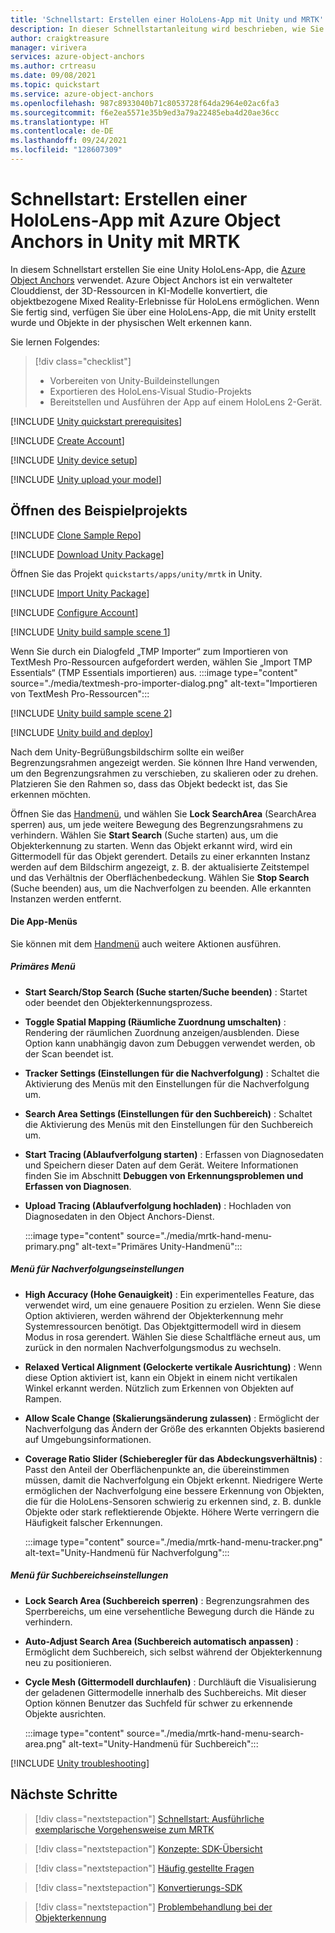 ```yaml
---
title: 'Schnellstart: Erstellen einer HoloLens-App mit Unity und MRTK'
description: In dieser Schnellstartanleitung wird beschrieben, wie Sie eine HoloLens Unity-App erstellen, indem Sie MRTK und Object Anchors verwenden.
author: craigktreasure
manager: virivera
services: azure-object-anchors
ms.author: crtreasu
ms.date: 09/08/2021
ms.topic: quickstart
ms.service: azure-object-anchors
ms.openlocfilehash: 987c8933040b71c8053728f64da2964e02ac6fa3
ms.sourcegitcommit: f6e2ea5571e35b9ed3a79a22485eba4d20ae36cc
ms.translationtype: HT
ms.contentlocale: de-DE
ms.lasthandoff: 09/24/2021
ms.locfileid: "128607309"
---
```

# <a name="quickstart-create-a-hololens-app-with-azure-object-anchors-in-unity-with-mrtk"></a>Schnellstart: Erstellen einer HoloLens-App mit Azure Object Anchors in Unity mit MRTK

In diesem Schnellstart erstellen Sie eine Unity HoloLens-App, die [Azure Object Anchors](../overview.md) verwendet. Azure Object Anchors ist ein verwalteter Clouddienst, der 3D-Ressourcen in KI-Modelle konvertiert, die objektbezogene Mixed Reality-Erlebnisse für HoloLens ermöglichen. Wenn Sie fertig sind, verfügen Sie über eine HoloLens-App, die mit Unity erstellt wurde und Objekte in der physischen Welt erkennen kann.

Sie lernen Folgendes:

> [!div class="checklist"]
> * Vorbereiten von Unity-Buildeinstellungen
> * Exportieren des HoloLens-Visual Studio-Projekts
> * Bereitstellen und Ausführen der App auf einem HoloLens 2-Gerät.

[!INCLUDE [Unity quickstart prerequisites](../../../includes/object-anchors-quickstart-unity-prerequisites.md)]

[!INCLUDE [Create Account](../../../includes/object-anchors-get-started-create-account.md)]

[!INCLUDE [Unity device setup](../../../includes/object-anchors-quickstart-unity-device-setup.md)]

[!INCLUDE [Unity upload your model](../../../includes/object-anchors-quickstart-unity-upload-model.md)]

## <a name="open-the-sample-project"></a>Öffnen des Beispielprojekts

[!INCLUDE [Clone Sample Repo](../../../includes/object-anchors-clone-sample-repository.md)]

[!INCLUDE [Download Unity Package](../../../includes/object-anchors-quickstart-unity-download-package.md)]

Öffnen Sie das Projekt `quickstarts/apps/unity/mrtk` in Unity.

[!INCLUDE [Import Unity Package](../../../includes/object-anchors-quickstart-unity-import-package.md)]

[!INCLUDE [Configure Account](../../../includes/object-anchors-get-started-configure-account.md)]

[!INCLUDE [Unity build sample scene 1](../../../includes/object-anchors-quickstart-unity-build-sample-scene-1.md)]

Wenn Sie durch ein Dialogfeld „TMP Importer“ zum Importieren von TextMesh Pro-Ressourcen aufgefordert werden, wählen Sie „Import TMP Essentials“ (TMP Essentials importieren) aus.
:::image type="content" source="./media/textmesh-pro-importer-dialog.png" alt-text="Importieren von TextMesh Pro-Ressourcen":::

[!INCLUDE [Unity build sample scene 2](../../../includes/object-anchors-quickstart-unity-build-sample-scene-2.md)]

[!INCLUDE [Unity build and deploy](../../../includes/object-anchors-quickstart-unity-build-deploy.md)]

 Nach dem Unity-Begrüßungsbildschirm sollte ein weißer Begrenzungsrahmen angezeigt werden. Sie können Ihre Hand verwenden, um den Begrenzungsrahmen zu verschieben, zu skalieren oder zu drehen. Platzieren Sie den Rahmen so, dass das Objekt bedeckt ist, das Sie erkennen möchten.

Öffnen Sie das <a href="/windows/mixed-reality/mrtk-unity/features/ux-building-blocks/hand-menu" target="_blank">Handmenü</a>, und wählen Sie **Lock SearchArea** (SearchArea sperren) aus, um jede weitere Bewegung des Begrenzungsrahmens zu verhindern. Wählen Sie **Start Search** (Suche starten) aus, um die Objekterkennung zu starten. Wenn das Objekt erkannt wird, wird ein Gittermodell für das Objekt gerendert. Details zu einer erkannten Instanz werden auf dem Bildschirm angezeigt, z. B. der aktualisierte Zeitstempel und das Verhältnis der Oberflächenbedeckung. Wählen Sie **Stop Search** (Suche beenden) aus, um die Nachverfolgen zu beenden. Alle erkannten Instanzen werden entfernt.

#### <a name="the-app-menus"></a>Die App-Menüs

Sie können mit dem <a href="/windows/mixed-reality/mrtk-unity/features/ux-building-blocks/hand-menu" target="_blank">Handmenü</a> auch weitere Aktionen ausführen.

##### <a name="primary-menu"></a>Primäres Menü

* **Start Search/Stop Search (Suche starten/Suche beenden)** : Startet oder beendet den Objekterkennungsprozess.
* **Toggle Spatial Mapping (Räumliche Zuordnung umschalten)** : Rendering der räumlichen Zuordnung anzeigen/ausblenden. Diese Option kann unabhängig davon zum Debuggen verwendet werden, ob der Scan beendet ist.
* **Tracker Settings (Einstellungen für die Nachverfolgung)** : Schaltet die Aktivierung des Menüs mit den Einstellungen für die Nachverfolgung um.
* **Search Area Settings (Einstellungen für den Suchbereich)** : Schaltet die Aktivierung des Menüs mit den Einstellungen für den Suchbereich um.
* **Start Tracing (Ablaufverfolgung starten)** : Erfassen von Diagnosedaten und Speichern dieser Daten auf dem Gerät. Weitere Informationen finden Sie im Abschnitt **Debuggen von Erkennungsproblemen und Erfassen von Diagnosen**.
* **Upload Tracing (Ablaufverfolgung hochladen)** : Hochladen von Diagnosedaten in den Object Anchors-Dienst.

    :::image type="content" source="./media/mrtk-hand-menu-primary.png" alt-text="Primäres Unity-Handmenü":::

##### <a name="tracker-settings-menu"></a>Menü für Nachverfolgungseinstellungen

* **High Accuracy (Hohe Genauigkeit)** : Ein experimentelles Feature, das verwendet wird, um eine genauere Position zu erzielen. Wenn Sie diese Option aktivieren, werden während der Objekterkennung mehr Systemressourcen benötigt. Das Objektgittermodell wird in diesem Modus in rosa gerendert. Wählen Sie diese Schaltfläche erneut aus, um zurück in den normalen Nachverfolgungsmodus zu wechseln.
* **Relaxed Vertical Alignment (Gelockerte vertikale Ausrichtung)** : Wenn diese Option aktiviert ist, kann ein Objekt in einem nicht vertikalen Winkel erkannt werden. Nützlich zum Erkennen von Objekten auf Rampen.
* **Allow Scale Change (Skalierungsänderung zulassen)** : Ermöglicht der Nachverfolgung das Ändern der Größe des erkannten Objekts basierend auf Umgebungsinformationen.
* **Coverage Ratio Slider (Schieberegler für das Abdeckungsverhältnis)** : Passt den Anteil der Oberflächenpunkte an, die übereinstimmen müssen, damit die Nachverfolgung ein Objekt erkennt.  Niedrigere Werte ermöglichen der Nachverfolgung eine bessere Erkennung von Objekten, die für die HoloLens-Sensoren schwierig zu erkennen sind, z. B. dunkle Objekte oder stark reflektierende Objekte. Höhere Werte verringern die Häufigkeit falscher Erkennungen.

    :::image type="content" source="./media/mrtk-hand-menu-tracker.png" alt-text="Unity-Handmenü für Nachverfolgung":::

##### <a name="search-area-settings-menu"></a>Menü für Suchbereichseinstellungen

* **Lock Search Area (Suchbereich sperren)** : Begrenzungsrahmen des Sperrbereichs, um eine versehentliche Bewegung durch die Hände zu verhindern.
* **Auto-Adjust Search Area (Suchbereich automatisch anpassen)** : Ermöglicht dem Suchbereich, sich selbst während der Objekterkennung neu zu positionieren.
* **Cycle Mesh (Gittermodell durchlaufen)** : Durchläuft die Visualisierung der geladenen Gittermodelle innerhalb des Suchbereichs.  Mit dieser Option können Benutzer das Suchfeld für schwer zu erkennende Objekte ausrichten.

    :::image type="content" source="./media/mrtk-hand-menu-search-area.png" alt-text="Unity-Handmenü für Suchbereich":::

[!INCLUDE [Unity troubleshooting](../../../includes/object-anchors-quickstart-unity-troubleshooting.md)]

## <a name="next-steps"></a>Nächste Schritte

> [!div class="nextstepaction"]
> [Schnellstart: Ausführliche exemplarische Vorgehensweise zum MRTK](in-depth-mrtk-walkthrough.md)

> [!div class="nextstepaction"]
> [Konzepte: SDK-Übersicht](../concepts/sdk-overview.md)

> [!div class="nextstepaction"]
> [Häufig gestellte Fragen](../faq.md)

> [!div class="nextstepaction"]
> [Konvertierungs-SDK](/dotnet/api/overview/azure/mixedreality.objectanchors.conversion-readme-pre)

> [!div class="nextstepaction"]
> [Problembehandlung bei der Objekterkennung](../troubleshoot/object-detection.md)
